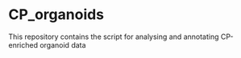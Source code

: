 # CP_organoids
This repository contains the script for analysing and annotating CP-enriched organoid data
